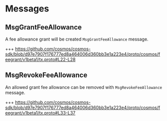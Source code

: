<!--
order: 3
-->

# Messages

## MsgGrantFeeAllowance

A fee allowance grant will be created `MsgGrantFeeAllowance` message.

+++ https://github.com/cosmos/cosmos-sdk/blob/d97e7907f176777ed8a464006d360bb3e1a223e4/proto/cosmos/feegrant/v1beta1/tx.proto#L22-L28

## MsgRevokeFeeAllowance

An allowed grant fee allowance can be removed with `MsgRevokeFeeAllowance` message.

+++ https://github.com/cosmos/cosmos-sdk/blob/d97e7907f176777ed8a464006d360bb3e1a223e4/proto/cosmos/feegrant/v1beta1/tx.proto#L33-L37

